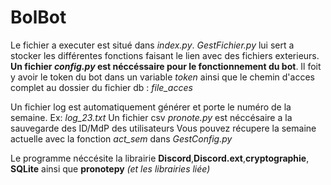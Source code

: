 # BolBot

Le fichier a executer est situé dans *index.py*. *GestFichier.py* lui sert a stocker les différentes fonctions faisant le lien avec des fichiers exterieurs.
**Un fichier *config.py* est néccéssaire pour le fonctionnement du bot**. Il foit y avoir le token du bot dans un variable *token* ainsi que le chemin d'acces complet au dossier du fichier db : *file_acces*

Un fichier log est automatiquement générer et porte le numéro de la semaine. Ex: *log_23.txt*
Un fichier csv *pronote.py* est néccésaire a la sauvegarde des ID/MdP des utilisateurs
Vous pouvez récupere la semaine actuelle avec la fonction *act_sem* dans *GestConfig.py*

Le programme néccésite la librairie **Discord**,**Discord.ext**,**cryptographie**, **SQLite** ainsi que **pronotepy** *(et les librairies liée)*

